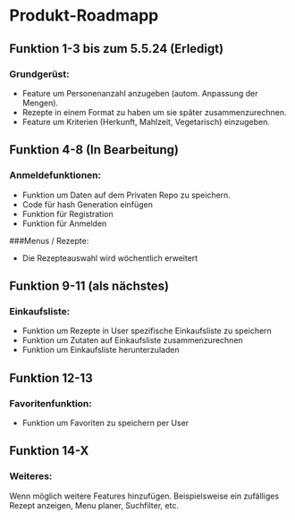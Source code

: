 # Produkt-Roadmapp

## Funktion 1-3 bis zum 5.5.24 (Erledigt)
   
### Grundgerüst:
- Feature um Personenanzahl anzugeben (autom. Anpassung der Mengen).
- Rezepte in einem Format zu haben um sie später zusammenzurechnen.
- Feature um Kriterien (Herkunft, Mahlzeit, Vegetarisch) einzugeben.


## Funktion 4-8 (In Bearbeitung)

### Anmeldefunktionen:
- Funktion um Daten auf dem Privaten Repo zu speichern.
- Code für hash Generation einfügen
- Funktion für Registration
- Funktion für Anmelden

###Menus / Rezepte:
- Die Rezepteauswahl wird wöchentlich erweitert


## Funktion 9-11 (als nächstes)

### Einkaufsliste:
- Funktion um Rezepte in User spezifische Einkaufsliste zu speichern
- Funktion um Zutaten auf Einkaufsliste zusammenzurechnen
- Funktion um Einkaufsliste herunterzuladen


## Funktion 12-13

### Favoritenfunktion:
- Funktion um Favoriten zu speichern per User


## Funktion 14-X

### Weiteres:
Wenn möglich weitere Features hinzufügen.
Beispielsweise ein zufälliges Rezept anzeigen, Menu planer, Suchfilter, etc.


